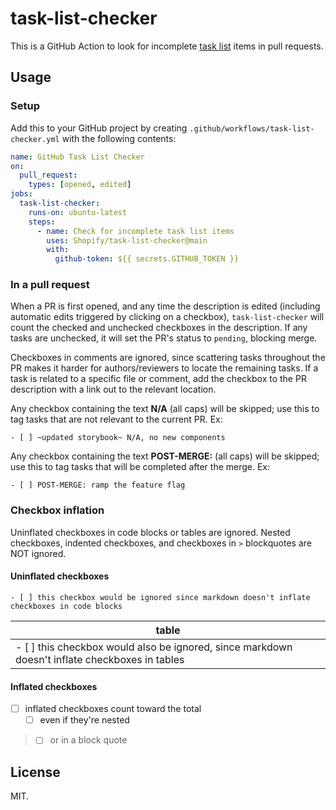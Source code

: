 # task-list-checker

This is a GitHub Action to look for incomplete [task list](https://docs.github.com/en/issues/tracking-your-work-with-issues/creating-issues/about-task-lists) items in pull requests.

## Usage
### Setup
Add this to your GitHub project by creating `.github/workflows/task-list-checker.yml` with the following contents:

```yml
name: GitHub Task List Checker
on:
  pull_request:
    types: [opened, edited]
jobs:
  task-list-checker:
    runs-on: ubuntu-latest
    steps:
      - name: Check for incomplete task list items
        uses: Shopify/task-list-checker@main
        with:
          github-token: ${{ secrets.GITHUB_TOKEN }}
```

### In a pull request
When a PR is first opened, and any time the description is edited (including automatic edits triggered by clicking on a checkbox), `task-list-checker` will count the checked and unchecked checkboxes in the description. If any tasks are unchecked, it will set the PR's status to `pending`, blocking merge.

Checkboxes in comments are ignored, since scattering tasks throughout the PR makes it harder for authors/reviewers to locate the remaining tasks. If a task is related to a specific file or comment, add the checkbox to the PR description with a link out to the relevant location.

Any checkbox containing the text **N/A** (all caps) will be skipped; use this to tag tasks that are not relevant to the current PR. Ex:
```
- [ ] ~updated storybook~ N/A, no new components
```

Any checkbox containing the text **POST-MERGE:** (all caps) will be skipped; use this to tag tasks that will be completed after the merge. Ex:
```
- [ ] POST-MERGE: ramp the feature flag
```

### Checkbox inflation
Uninflated checkboxes in code blocks or tables are ignored. Nested checkboxes, indented checkboxes, and checkboxes in `>` blockquotes are NOT ignored.

#### Uninflated checkboxes
```
- [ ] this checkbox would be ignored since markdown doesn't inflate checkboxes in code blocks
```
| table |
| --- |
| - [ ] this checkbox would also be ignored, since markdown doesn't inflate checkboxes in tables |

#### Inflated checkboxes
- [ ] inflated checkboxes count toward the total
    - [ ] even if they're nested
> - [ ] or in a block quote

## License

MIT.
